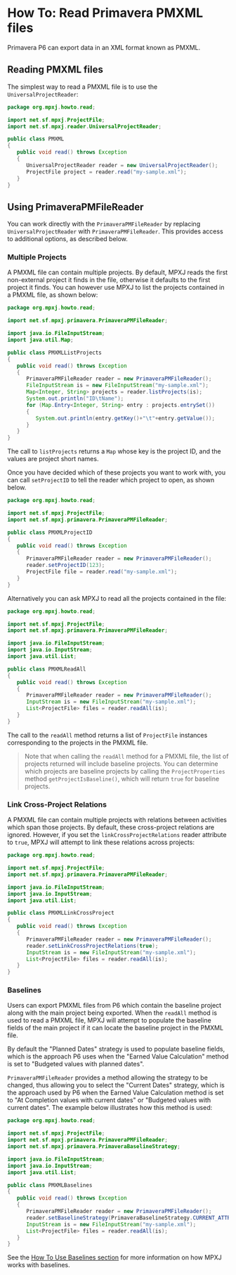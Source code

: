 # How To: Read Primavera PMXML files
Primavera P6 can export data in an XML format known as PMXML.

## Reading PMXML files
The simplest way to read a PMXML file is to use the `UniversalProjectReader`:

```java
package org.mpxj.howto.read;

import net.sf.mpxj.ProjectFile;
import net.sf.mpxj.reader.UniversalProjectReader;

public class PMXML
{
   public void read() throws Exception
   {
      UniversalProjectReader reader = new UniversalProjectReader();
      ProjectFile project = reader.read("my-sample.xml");
   }
}
```

## Using PrimaveraPMFileReader
You can work directly with the `PrimaveraPMFileReader` by replacing
`UniversalProjectReader` with `PrimaveraPMFileReader`. This provides access to
additional options, as described below.

### Multiple Projects
A PMXML file can contain multiple projects. By default, MPXJ reads the first
non-external project it finds in the file, otherwise it defaults to the first
project it finds. You can however use MPXJ to list the projects contained in a
PMXML file, as shown below:

```java
package org.mpxj.howto.read;

import net.sf.mpxj.primavera.PrimaveraPMFileReader;

import java.io.FileInputStream;
import java.util.Map;

public class PMXMLListProjects
{
   public void read() throws Exception
   {
      PrimaveraPMFileReader reader = new PrimaveraPMFileReader();
      FileInputStream is = new FileInputStream("my-sample.xml");
      Map<Integer, String> projects = reader.listProjects(is);
      System.out.println("ID\tName");
      for (Map.Entry<Integer, String> entry : projects.entrySet())
      {
         System.out.println(entry.getKey()+"\t"+entry.getValue());
      }
   }
}
```
The call to `listProjects` returns a `Map` whose key is the project ID,
and the values are project short names.

Once you have decided which of these projects you want to work with, you can
call `setProjectID` to tell the reader which project to open, as shown below.

```java
package org.mpxj.howto.read;

import net.sf.mpxj.ProjectFile;
import net.sf.mpxj.primavera.PrimaveraPMFileReader;

public class PMXMLProjectID
{
   public void read() throws Exception
   {
      PrimaveraPMFileReader reader = new PrimaveraPMFileReader();
      reader.setProjectID(123);
      ProjectFile file = reader.read("my-sample.xml");
   }
}
```

Alternatively you can ask MPXJ to read all the projects contained in the file:

```java
package org.mpxj.howto.read;

import net.sf.mpxj.ProjectFile;
import net.sf.mpxj.primavera.PrimaveraPMFileReader;

import java.io.FileInputStream;
import java.io.InputStream;
import java.util.List;

public class PMXMLReadAll
{
   public void read() throws Exception
   {
      PrimaveraPMFileReader reader = new PrimaveraPMFileReader();
      InputStream is = new FileInputStream("my-sample.xml");
      List<ProjectFile> files = reader.readAll(is);
   }
}
```

The call to the `readAll` method returns a list of `ProjectFile` instances
corresponding to the projects in the PMXML file.

> Note that when calling the `readAll` method for a PMXML file, the list of
> projects returned will include baseline projects. You can determine which
> projects are baseline projects by calling the `ProjectProperties` method
> `getProjectIsBaseline()`, which will return `true` for baseline projects.

### Link Cross-Project Relations
A PMXML file can contain multiple projects with relations between activities
which span those projects. By default, these cross-project relations are ignored.
However, if you set the `linkCrossProjectRelations` reader attribute to `true`,
MPXJ will attempt to link these relations across projects: 

```java
package org.mpxj.howto.read;

import net.sf.mpxj.ProjectFile;
import net.sf.mpxj.primavera.PrimaveraPMFileReader;

import java.io.FileInputStream;
import java.io.InputStream;
import java.util.List;

public class PMXMLLinkCrossProject
{
   public void read() throws Exception
   {
      PrimaveraPMFileReader reader = new PrimaveraPMFileReader();
      reader.setLinkCrossProjectRelations(true);
      InputStream is = new FileInputStream("my-sample.xml");
      List<ProjectFile> files = reader.readAll(is);
   }
}
```

### Baselines
Users can export PMXML files from P6 which contain the baseline project
along with the main project being exported. When the `readAll` method
is used to read a PMXML file, MPXJ will attempt to populate the baseline
fields of the main project if it can locate the baseline project in
the PMXML file.

By default the "Planned Dates" strategy is used to populate baseline fields,
which is the approach P6 uses when the "Earned Value Calculation" method is
set to  "Budgeted values with planned dates".

`PrimaveraPMFileReader` provides a method allowing the strategy to be changed,
thus allowing you to select the "Current Dates" strategy, which is the approach
used by P6 when the Earned Value Calculation method is set to "At Completion
values with current dates" or "Budgeted values with current dates". The example
below illustrates how this method is used:

```java
package org.mpxj.howto.read;

import net.sf.mpxj.ProjectFile;
import net.sf.mpxj.primavera.PrimaveraPMFileReader;
import net.sf.mpxj.primavera.PrimaveraBaselineStrategy;

import java.io.FileInputStream;
import java.io.InputStream;
import java.util.List;

public class PMXMLBaselines
{
   public void read() throws Exception
   {
      PrimaveraPMFileReader reader = new PrimaveraPMFileReader();
      reader.setBaselineStrategy(PrimaveraBaselineStrategy.CURRENT_ATTRIBUTES);
      InputStream is = new FileInputStream("my-sample.xml");
      List<ProjectFile> files = reader.readAll(is);
   }
}
```

See the [How To Use Baselines section](howto-use-baselines.md)
for more information on how MPXJ works with baselines.
